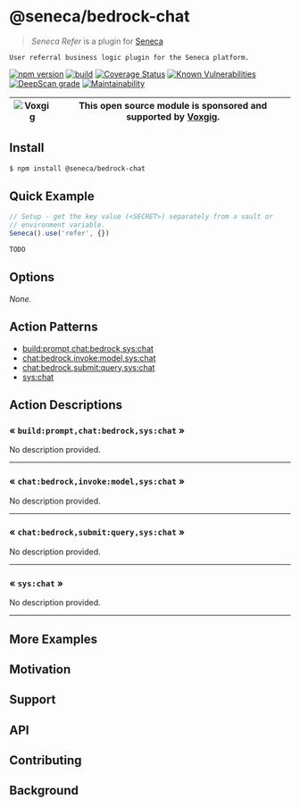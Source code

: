 # @seneca/bedrock-chat

> _Seneca Refer_ is a plugin for [Seneca](http://senecajs.org)

    User referral business logic plugin for the Seneca platform.

[![npm version](https://img.shields.io/npm/v/@seneca/bedrock-chat.svg)](https://npmjs.com/package/@seneca/bedrock-chat)
[![build](https://github.com/senecajs/seneca-bedrock-chat/actions/workflows/build.yml/badge.svg)](https://github.com/senecajs/seneca-refer/actions/workflows/build.yml)
[![Coverage Status](https://coveralls.io/repos/github/senecajs/seneca-bedrock-chat/badge.svg?branch=main)](https://coveralls.io/github/senecajs/seneca-refer?branch=main)
[![Known Vulnerabilities](https://snyk.io/test/github/senecajs/seneca-bedrock-chat/badge.svg)](https://snyk.io/test/github/senecajs/seneca-refer)
[![DeepScan grade](https://deepscan.io/api/teams/5016/projects/20872/branches/581541/badge/grade.svg)](https://deepscan.io/dashboard#view=project&tid=5016&pid=20872&bid=581541)
[![Maintainability](https://api.codeclimate.com/v1/badges/8242b80adb8acb685afd/maintainability)](https://codeclimate.com/github/senecajs/seneca-bedrock-chat/maintainability)

| ![Voxgig](https://www.voxgig.com/res/img/vgt01r.png) | This open source module is sponsored and supported by [Voxgig](https://www.voxgig.com). |
| ---------------------------------------------------- | --------------------------------------------------------------------------------------- |

## Install

```sh
$ npm install @seneca/bedrock-chat
```

## Quick Example

```js
// Setup - get the key value (<SECRET>) separately from a vault or
// environment variable.
Seneca().use('refer', {})

TODO
```

<!--START:options-->

## Options

_None._

<!--END:options-->

<!--START:action-list-->


## Action Patterns

* [build:prompt,chat:bedrock,sys:chat](#-buildpromptchatbedrocksyschat-)
* [chat:bedrock,invoke:model,sys:chat](#-chatbedrockinvokemodelsyschat-)
* [chat:bedrock,submit:query,sys:chat](#-chatbedrocksubmitquerysyschat-)
* [sys:chat](#-syschat-)


<!--END:action-list-->

<!--START:action-desc-->


## Action Descriptions

### &laquo; `build:prompt,chat:bedrock,sys:chat` &raquo;

No description provided.



----------
### &laquo; `chat:bedrock,invoke:model,sys:chat` &raquo;

No description provided.



----------
### &laquo; `chat:bedrock,submit:query,sys:chat` &raquo;

No description provided.



----------
### &laquo; `sys:chat` &raquo;

No description provided.



----------


<!--END:action-desc-->

## More Examples

## Motivation

## Support

## API

## Contributing

## Background
